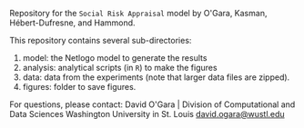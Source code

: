 Repository for the `Social Risk Appraisal` model by O'Gara, Kasman, Hébert-Dufresne, and Hammond.

This repository contains several sub-directories:

1. model: the Netlogo model to generate the results
2. analysis: analytical scripts (in `R`) to make the figures
3. data: data from the experiments (note that larger data files are zipped).
4. figures: folder to save figures.




For questions, please contact: 
David O'Gara | Division of Computational and Data Sciences 
Washington University in St. Louis 
david.ogara@wustl.edu
